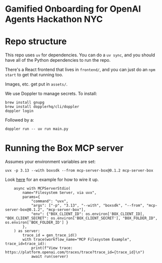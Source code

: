 # Gamified Onboarding for OpenAI Agents Hackathon NYC

# Repo structure

This repo uses `uv` for dependencies. You can do a `uv sync`, and you should have all of the Python dependencies to run the repo.

There's a React frontend that lives in `frontend/`, and you can just do an `npm start` to get that running too.

Images, etc. get put in `assets/`.

We use Doppler to manage secrets. To install:

```
brew install gnupg
brew install dopplerhq/cli/doppler
doppler login
```

Followed by a:

```
doppler run -- uv run main.py 
```

# Running the Box MCP server

Assumes your environment variables are set:

```
uvx -p 3.13 --with boxsdk --from mcp-server-box@0.1.2 mcp-server-box
```

Look [here](https://github.com/openai/openai-agents-python/blob/main/examples/mcp/filesystem_example/main.py#L35-L50) for an example for how to wire it up.


```
    async with MCPServerStdio(
        name="Filesystem Server, via uvx",
        params={
            "command": "uvx",
            "args": ["-p", "3.13", "--with", "boxsdk", "--from", "mcp-server-box@0.1.2", "mcp-server-box"],
            "env": {"BOX_CLIENT_ID": os.environ['BOX_CLIENT_ID], "BOX_CLIENT_SECRET": os.environ['BOX_CLIENT_SECRET'], "BOX_FOLDER_ID", os.environ['BOX_FOLDER_ID'] }
        },
    ) as server:
        trace_id = gen_trace_id()
        with trace(workflow_name="MCP Filesystem Example", trace_id=trace_id):
            print(f"View trace: https://platform.openai.com/traces/trace?trace_id={trace_id}\n")
            await run(server)

```